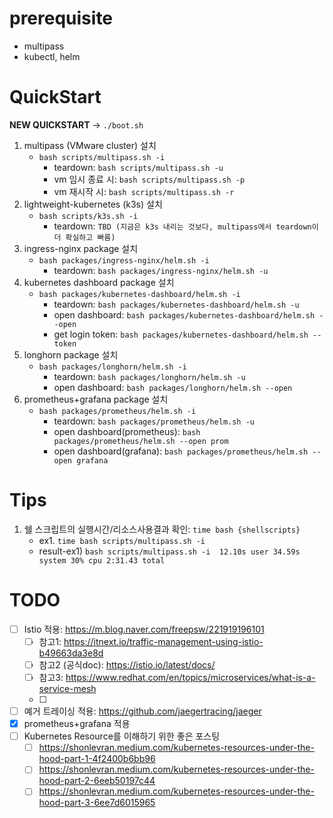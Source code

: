
# prerequisite
- multipass
- kubectl, helm

# QuickStart

**NEW QUICKSTART**
-> `./boot.sh`

1. multipass (VMware cluster) 설치
   - `bash scripts/multipass.sh -i`
     - teardown: `bash scripts/multipass.sh -u`
     - vm 임시 종료 시: `bash scripts/multipass.sh -p`
     - vm 재시작 시: `bash scripts/multipass.sh -r`
2. lightweight-kubernetes (k3s) 설치
   - `bash scripts/k3s.sh -i`
     - teardown: `TBD (지금은 k3s 내리는 것보다, multipass에서 teardown이 더 확실하고 빠름)`
3. ingress-nginx package 설치
   - `bash packages/ingress-nginx/helm.sh -i`
     - teardown: `bash packages/ingress-nginx/helm.sh -u`
4. kubernetes dashboard package 설치
   - `bash packages/kubernetes-dashboard/helm.sh -i`
     - teardown: `bash packages/kubernetes-dashboard/helm.sh -u`
     - open dashboard: `bash packages/kubernetes-dashboard/helm.sh --open`
     - get login token: `bash packages/kubernetes-dashboard/helm.sh --token`
5. longhorn package 설치
   - `bash packages/longhorn/helm.sh -i`
     - teardown: `bash packages/longhorn/helm.sh -u`
     - open dashboard: `bash packages/longhorn/helm.sh --open`
6. prometheus+grafana package 설치
   - `bash packages/prometheus/helm.sh -i`
     - teardown: `bash packages/prometheus/helm.sh -u`
     - open dashboard(prometheus): `bash packages/prometheus/helm.sh --open prom`
     - open dashboard(grafana): `bash packages/prometheus/helm.sh --open grafana`


# Tips

1. 쉘 스크립트의 실행시간/리소스사용결과 확인: `time bash {shellscripts}`
   - ex1. `time bash scripts/multipass.sh -i`
   - result-ex1) `bash scripts/multipass.sh -i  12.10s user 34.59s system 30% cpu 2:31.43 total`


# TODO
- [ ] Istio 적용: https://m.blog.naver.com/freepsw/221919196101 
  - [ ] 참고1: https://itnext.io/traffic-management-using-istio-b49663da3e8d
  - [ ] 참고2 (공식doc): https://istio.io/latest/docs/
  - [ ] 참고3: https://www.redhat.com/en/topics/microservices/what-is-a-service-mesh
  - [ ] 
- [ ] 예거 트레이싱 적용: https://github.com/jaegertracing/jaeger
- [x] prometheus+grafana 적용
- [ ] Kubernetes Resource를 이해하기 위한 좋은 포스팅
  - [ ] https://shonlevran.medium.com/kubernetes-resources-under-the-hood-part-1-4f2400b6bb96
  - [ ] https://shonlevran.medium.com/kubernetes-resources-under-the-hood-part-2-6eeb50197c44
  - [ ] https://shonlevran.medium.com/kubernetes-resources-under-the-hood-part-3-6ee7d6015965
